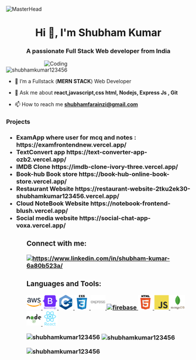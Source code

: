 ![MasterHead](https://pbs.twimg.com/media/DQlOsZyVAAAXfAx.jpg)

<h1 align="center">Hi 👋, I'm Shubham Kumar</h1>
<h3 align="center">A passionate Full Stack Web developer from India</h3>
<img align="right" alt="Coding" width="400" src="https://cdn.dribbble.com/users/1162077/screenshots/3848914/programmer.gif">
<p align="left"> <img src="https://komarev.com/ghpvc/?username=shubhamkumar123456&label=Profile%20views&color=0e75b6&style=flat" alt="shubhamkumar123456" /> </p>

- 🌱 I’m a Fullstack (**MERN STACK**) Web Developer

- 💬 Ask me about **react,javascript,css html, Nodejs, Express Js , Git**

- 📫 How to reach me **shubhamfarainzi@gmail.com**
<h3>Projects<h3/>
<ul>
  <li>ExamApp where user for mcq and notes : https://examfrontendnew.vercel.app/</li>
  <li>TextConvert app  https://text-converter-app-ozb2.vercel.app/</> 
      <li>IMDB Clone  https://imdb-clone-ivory-three.vercel.app/</> 
   <li>Book-hub Book store  https://book-hub-online-book-store.vercel.app/</> 
     <li>Restaurant Website https://restaurant-website-2tku2ek30-shubhamkumar123456.vercel.app/</li>
     <li>Cloud NoteBook Website https://notebook-frontend-blush.vercel.app/</li>
     <li>Social media website https://social-chat-app-voxa.vercel.app/</li>
  <ul/>

<h3 align="left">Connect with me:</h3>
<p align="left">
<a href="https://www.linkedin.com/in/shubham-kumar-6a80b523a/" target="blank"><img align="center" src="https://raw.githubusercontent.com/rahuldkjain/github-profile-readme-generator/master/src/images/icons/Social/linked-in-alt.svg" alt="https://www.linkedin.com/in/shubham-kumar-6a80b523a/" height="30" width="40" /></a>
</p>

<h3 align="left">Languages and Tools:</h3>
<p align="left"> <a href="https://aws.amazon.com" target="_blank" rel="noreferrer"> <img src="https://raw.githubusercontent.com/devicons/devicon/master/icons/amazonwebservices/amazonwebservices-original-wordmark.svg" alt="aws" width="40" height="40"/> </a> <a href="https://getbootstrap.com" target="_blank" rel="noreferrer"> <img src="https://raw.githubusercontent.com/devicons/devicon/master/icons/bootstrap/bootstrap-plain-wordmark.svg" alt="bootstrap" width="40" height="40"/> </a> <a href="https://www.w3schools.com/cpp/" target="_blank" rel="noreferrer"> <img src="https://raw.githubusercontent.com/devicons/devicon/master/icons/cplusplus/cplusplus-original.svg" alt="cplusplus" width="40" height="40"/> </a> <a href="https://www.w3schools.com/css/" target="_blank" rel="noreferrer"> <img src="https://raw.githubusercontent.com/devicons/devicon/master/icons/css3/css3-original-wordmark.svg" alt="css3" width="40" height="40"/> </a> <a href="https://expressjs.com" target="_blank" rel="noreferrer"> <img src="https://raw.githubusercontent.com/devicons/devicon/master/icons/express/express-original-wordmark.svg" alt="express" width="40" height="40"/> </a> <a href="https://firebase.google.com/" target="_blank" rel="noreferrer"> <img src="https://www.vectorlogo.zone/logos/firebase/firebase-icon.svg" alt="firebase" width="40" height="40"/> </a> <a href="https://www.w3.org/html/" target="_blank" rel="noreferrer"> <img src="https://raw.githubusercontent.com/devicons/devicon/master/icons/html5/html5-original-wordmark.svg" alt="html5" width="40" height="40"/> </a> <a href="https://developer.mozilla.org/en-US/docs/Web/JavaScript" target="_blank" rel="noreferrer"> <img src="https://raw.githubusercontent.com/devicons/devicon/master/icons/javascript/javascript-original.svg" alt="javascript" width="40" height="40"/> </a> <a href="https://www.mongodb.com/" target="_blank" rel="noreferrer"> <img src="https://raw.githubusercontent.com/devicons/devicon/master/icons/mongodb/mongodb-original-wordmark.svg" alt="mongodb" width="40" height="40"/> </a> <a href="https://nodejs.org" target="_blank" rel="noreferrer"> <img src="https://raw.githubusercontent.com/devicons/devicon/master/icons/nodejs/nodejs-original-wordmark.svg" alt="nodejs" width="40" height="40"/> </a> <a href="https://reactjs.org/" target="_blank" rel="noreferrer"> <img src="https://raw.githubusercontent.com/devicons/devicon/master/icons/react/react-original-wordmark.svg" alt="react" width="40" height="40"/> </a> </p>

<p><img align="left" src="https://github-readme-stats.vercel.app/api/top-langs?username=shubhamkumar123456&show_icons=true&locale=en&layout=compact" alt="shubhamkumar123456" /></p>

<p>&nbsp;<img align="center" src="https://github-readme-stats.vercel.app/api?username=shubhamkumar123456&show_icons=true&locale=en" alt="shubhamkumar123456" /></p>

<p><img align="center" src="https://github-readme-streak-stats.herokuapp.com/?user=shubhamkumar123456&" alt="shubhamkumar123456" /></p>
